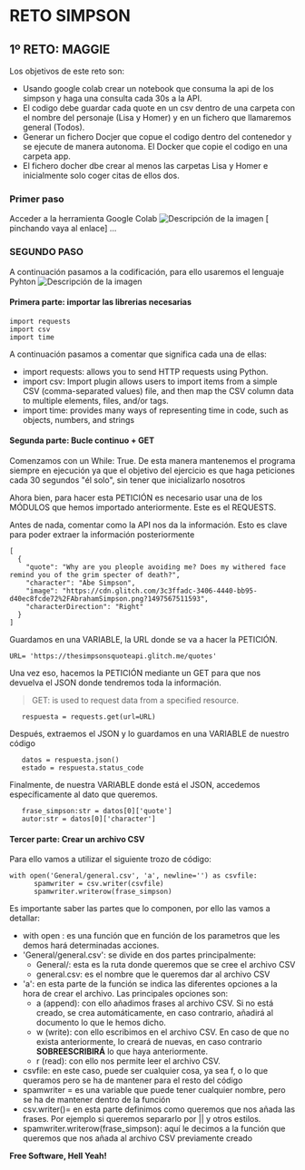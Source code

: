 # RETO SIMPSON
## 1º RETO: MAGGIE

Los objetivos de este reto son:
- Usando google colab crear un notebook que consuma la api de los simpson y haga una consulta cada 30s a la API.
- El codigo debe guardar cada quote en un csv dentro de una carpeta con el nombre del personaje (Lisa y Homer) y en un fichero que llamaremos general (Todos).
- Generar un fichero Docjer que copue el codigo dentro del contenedor y se ejecute de manera autonoma. El Docker que copie el codigo en una carpeta app.
- El fichero docher dbe crear al menos las carpetas Lisa y Homer e inicialmente solo coger citas de ellos dos.

### Primer paso
Acceder a la herramienta Google Colab
![Descripción de la imagen](https://www.marketing-branding.com/wp-content/uploads/2020/07/google-colaboratory-colab-guia-completa.jpg)
[ pinchando vaya al enlace]
...
### SEGUNDO PASO
A continuación pasamos a la codificación, para ello usaremos el lenguaje Pyhton
![Descripción de la imagen](https://seovalladolid.es/wp-content/uploads/2021/02/python.png)

#### Primera parte: importar las librerias necesarias
```
import requests
import csv
import time
```
A continuación pasamos a comentar que significa cada una de ellas:
- import requests: allows you to send HTTP requests using Python.
- import csv: Import plugin allows users to import items from a simple CSV (comma-separated values) file, and then map the CSV column data to multiple elements, files, and/or tags.
- import time: provides many ways of representing time in code, such as objects, numbers, and strings

#### Segunda parte: Bucle continuo + GET
Comenzamos con un While: True. De esta manera mantenemos el programa siempre en ejecución ya que el objetivo del ejercicio es que haga peticiones cada 30 segundos "él solo", sin tener que inicializarlo nosotros

Ahora bien, para hacer esta PETICIÓN es necesario usar una de los MÓDULOS que hemos importado anteriormente. Este es el REQUESTS.

Antes de nada, comentar como la API nos da la información. Esto es clave para poder extraer la información posteriormente

```
[
  {
    "quote": "Why are you pleople avoiding me? Does my withered face remind you of the grim specter of death?",
    "character": "Abe Simpson",
    "image": "https://cdn.glitch.com/3c3ffadc-3406-4440-bb95-d40ec8fcde72%2FAbrahamSimpson.png?1497567511593",
    "characterDirection": "Right"
  }
]
```
Guardamos en una VARIABLE, la URL donde se va a hacer la PETICIÓN.
```
URL= 'https://thesimpsonsquoteapi.glitch.me/quotes'
```
Una vez eso, hacemos la PETICIÓN mediante un GET para que nos devuelva el JSON donde tendremos toda la información.
> GET: is used to request data from a specified resource.
```
   respuesta = requests.get(url=URL)
``` 
Después, extraemos el JSON y lo guardamos en una VARIABLE de nuestro código
```
   datos = respuesta.json()
   estado = respuesta.status_code
```
Finalmente, de nuestra VARIABLE donde está el JSON, accedemos específicamente al dato que queremos.
```
   frase_simpson:str = datos[0]['quote']
   autor:str = datos[0]['character']
```

#### Tercer parte: Crear un archivo CSV
Para ello vamos a utilizar el siguiente trozo de código:

```
with open('General/general.csv', 'a', newline='') as csvfile:
      spamwriter = csv.writer(csvfile)
      spamwriter.writerow(frase_simpson)
```
Es importante saber las partes que lo componen, por ello las vamos a detallar:
- with open : es una función que en función de los parametros que les demos hará determinadas acciones.
- 'General/general.csv': se divide en dos partes principalmente:
    - General/: esta es la ruta donde queremos que se cree el archivo CSV
    - general.csv: es el nombre que le queremos dar al archivo CSV
- 'a': en esta parte de la función se indica las diferentes opciones a la hora de crear el archivo. Las principales opciones son:
    - a (append): con ello añadimos frases al archivo CSV. Si no está creado, se crea automáticamente, en caso contrario, añadirá al documento lo que le hemos dicho.
    - w (write): con ello escribimos en el archivo CSV. En caso de que no exista anteriormente, lo creará de nuevas, en caso contrario **SOBREESCRIBIRÁ** lo que haya anteriormente.
    - r (read): con ello nos permite leer el archivo CSV.
- csvfile: en este caso, puede ser cualquier cosa, ya sea f, o lo que queramos pero se ha de mantener para el resto del código
- spamwriter = es una variable que puede tener cualquier nombre, pero se ha de mantener dentro de la función
- csv.writer()= en esta parte definimos como queremos que nos añada las frases. Por ejemplo si queremos separarlo por || y otros estilos.
- spamwriter.writerow(frase_simpson): aquí le decimos a la función que queremos que nos añada al archivo CSV previamente creado


**Free Software, Hell Yeah!**


